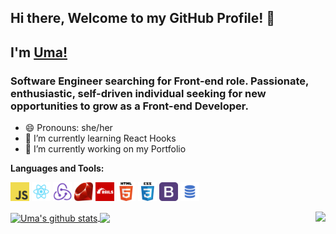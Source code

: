 ## Hi there, Welcome to my GitHub Profile! 👋
## I'm [Uma!](https://www.uma-manandhar.com/) 
### Software Engineer searching for Front-end role. Passionate, enthusiastic, self-driven individual seeking for new opportunities to grow as a Front-end Developer.

- 😄 Pronouns: she/her
- 🌱 I’m currently learning React Hooks
- 🔭 I’m currently working on my Portfolio

**Languages and Tools:**

<code><img height="30" src="https://raw.githubusercontent.com/github/explore/80688e429a7d4ef2fca1e82350fe8e3517d3494d/topics/javascript/javascript.png"></code>
<code><img height="30" src="https://raw.githubusercontent.com/github/explore/80688e429a7d4ef2fca1e82350fe8e3517d3494d/topics/react/react.png"></code>
<code><img height="30" src="https://raw.githubusercontent.com/github/explore/80688e429a7d4ef2fca1e82350fe8e3517d3494d/topics/redux/redux.png"></code>
<code><img height="30" src="https://raw.githubusercontent.com/github/explore/80688e429a7d4ef2fca1e82350fe8e3517d3494d/topics/ruby/ruby.png"></code>
<code><img height="30" src="https://raw.githubusercontent.com/github/explore/80688e429a7d4ef2fca1e82350fe8e3517d3494d/topics/rails/rails.png"></code>
<code><img height="30" src="https://raw.githubusercontent.com/github/explore/80688e429a7d4ef2fca1e82350fe8e3517d3494d/topics/html/html.png"></code>
<code><img height="30" src="https://raw.githubusercontent.com/github/explore/80688e429a7d4ef2fca1e82350fe8e3517d3494d/topics/css/css.png"></code>
<code><img height="30" src="https://raw.githubusercontent.com/github/explore/80688e429a7d4ef2fca1e82350fe8e3517d3494d/topics/bootstrap/bootstrap.png"></code>
<code><img height="30" src="https://raw.githubusercontent.com/github/explore/80688e429a7d4ef2fca1e82350fe8e3517d3494d/topics/sql/sql.png"></code>

<a href="https://github.com/mdr-uma/github-readme-stats">
  <img align="center" height="160" src="https://github-readme-stats.vercel.app/api?username=mdr-uma&show_icons=true&include_all_commits=true&theme=material-palenight" alt="Uma's github stats" />
</a>

<a href="https://github.com/mdr-uma/github-readme-stats">
  <img align="right" height="160" src="https://github-readme-stats.vercel.app/api/top-langs/?username=mdr-uma&layout=compact&theme=material-palenight" />
</a>
 
<a href="https://github.com/mdr-uma/portfolio">
  <img align="center" height="130" src="https://github-readme-stats.vercel.app/api/pin/?username=mdr-uma&repo=portfolio&theme=material-palenight" />
</a>

